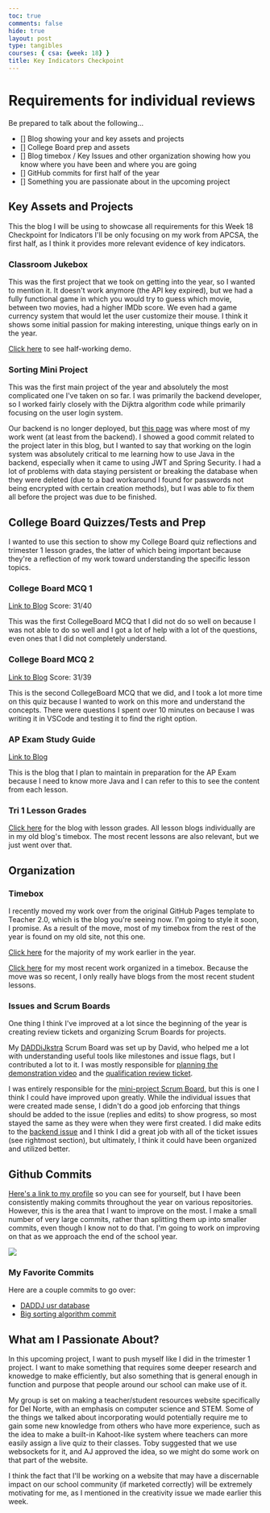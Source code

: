 ```yaml
---
toc: true
comments: false
hide: true
layout: post
type: tangibles
courses: { csa: {week: 18} }
title: Key Indicators Checkpoint
---
```


# Requirements for individual reviews

Be prepared to talk about the following...
- [] Blog showing your and key assets and projects
- [] College Board prep and assets
- [] Blog timebox / Key Issues and other organization showing how you know where you have been and where you are going
- [] GitHub commits for first half of the year
- [] Something you are passionate about in the upcoming project

## Key Assets and Projects
This the blog I will be using to showcase all requirements for this Week 18 Checkpoint for Indicators
I'll be only focusing on my work from APCSA, the first half, as I think it provides more relevant evidence of key indicators.

### Classroom Jukebox

This was the first project that we took on getting into the year, so I wanted to mention it. It doesn't work anymore (the API key expired), but we had a fully functional game in which you would try to guess which movie, between two movies, had a higher IMDb score. We even had a game currency system that would let the user customize their mouse. I think it shows some initial passion for making interesting, unique things early on in the year.

[Click here](https://drewreed2005.github.io/dre2//2023/09/08/Styling_Movies.html) to see half-working demo.

### Sorting Mini Project

This was the first main project of the year and absolutely the most complicated one I've taken on so far. I was primarily the backend developer, so I worked fairly closely with the Dijktra algorithm code while primarily focusing on the user login system.

Our backend is no longer deployed, but [this page](https://csa-tri-1.github.io/DADDiJkstra-frontend/pages/signin) was where most of my work went (at least from the backend). I showed a good commit related to the project later in this blog, but I wanted to say that working on the login system was absolutely critical to me learning how to use Java in the backend, especially when it came to using JWT and Spring Security. I had a lot of problems with data staying persistent or breaking the database when they were deleted (due to a bad workaround I found for passwords not being encrypted with certain creation methods), but I was able to fix them all before the project was due to be finished.

## College Board Quizzes/Tests and Prep

I wanted to use this section to show my College Board quiz reflections and trimester 1 lesson grades, the latter of which being important because they're a reflection of my work toward understanding the specific lesson topics.

### College Board MCQ 1

[Link to Blog](https://edwinkuttappi.github.io/CSABlog/2023/11/09/CSAQuiz1.html)
Score: 31/40

This was the first CollegeBoard MCQ that I did not do so well on because I was not able to do so well and I got a lot of help with a lot of the questions, even ones that I did not completely understand.

### College Board MCQ 2

[Link to Blog](https://edwinkuttappi.github.io/CSABlog/2023/12/21/CB-MCQ-2_IPYNB_2_.html)
Score: 31/39

This is the second CollegeBoard MCQ that we did, and I took a lot more time on this quiz because I wanted to work on this more and understand the concepts. There were questions I spent over 10 minutes on because I was writing it in VSCode and testing it to find the right option.

### AP Exam Study Guide

[Link to Blog](https://edwinkuttappi.github.io/CSABlog/2024/05/11/APExamStudyGuide.html)

This is the blog that I plan to maintain in preparation for the AP Exam because I need to know more Java and I can refer to this to see the content from each lesson.

### Tri 1 Lesson Grades

[Click here](https://drewreed2005.github.io/dre2//2023/11/03/Student_Scores_Tri_1.html) for the blog with lesson grades. All lesson blogs individually are in my old blog's timebox. The most recent lessons are also relevant, but we just went over that.

## Organization

### Timebox

I recently moved my work over from the original GitHub Pages template to Teacher 2.0, which is the blog you're seeing now. I'm going to style it soon, I promise. As a result of the move, most of my timebox from the rest of the year is found on my old site, not this one.

[Click here](https://drewreed2005.github.io/dre2/csa) for the majority of my work earlier in the year.

[Click here](https://drewreed2005.github.io/dre2.0/AA_csa.html) for my most recent work organized in a timebox. Because the move was so recent, I only really have blogs from the most recent student lessons.

### Issues and Scrum Boards

One thing I think I've improved at a lot since the beginning of the year is creating review tickets and organizing Scrum Boards for projects.

My [DADDiJkstra](https://github.com/orgs/CSA-Tri-1/projects/3) Scrum Board was set up by David, who helped me a lot with understanding useful tools like milestones and issue flags, but I contributed a lot to it. I was mostly responsible for [planning the demonstration video](https://github.com/orgs/CSA-Tri-1/projects/3?pane=issue&itemId=40188539) and the [qualification review ticket](https://github.com/orgs/CSA-Tri-1/projects/3?pane=issue&itemId=43409888).

I was entirely responsible for the [mini-project Scrum Board](https://github.com/orgs/MADradium/projects/1/views/1?layout=board), but this is one I think I could have improved upon greatly. While the individual issues that were created made sense, I didn't do a good job enforcing that things should be added to the issue (replies and edits) to show progress, so most stayed the same as they were when they were first created. I did make edits to the [backend issue](https://github.com/orgs/MADradium/projects/1/views/1?layout=board&pane=issue&itemId=44754377) and I think I did a great job with all of the ticket issues (see rightmost section), but ultimately, I think it could have been organized and utilized better.

## Github Commits

[Here's a link to my profile](https://github.com/drewreed2005?tab=overview&from=2023-12-01&to=2023-12-31) so you can see for yourself, but I have been consistently making commits throughout the year on various repositories. However, this is the area that I want to improve on the most. I make a small number of very large commits, rather than splitting them up into smaller commits, even though I know not to do that. I'm going to work on improving on that as we approach the end of the school year.

<img src="{{site.baseurl}}/images/Screen Shot 2024-01-11 at 8.47.01 AM.png">

### My Favorite Commits

Here are a couple commits to go over:
- [DADDJ usr database](https://github.com/CSA-Tri-1/DADDJbackend/commit/89c361cb1c735997c704d57238edeeaebbced8d8)
- [Big sorting algorithm commit](https://github.com/drewreed2005/PalettePuzzleBE/commit/b33c247a9dc57840dd4e3dd430aa2a73ea3d31fc)

## What am I Passionate About?

In this upcoming project, I want to push myself like I did in the trimester 1 project. I want to make something that requires some deeper research and knowedge to make efficiently, but also something that is general enough in function and purpose that people around our school can make use of it.

My group is set on making a teacher/student resources website specifically for Del Norte, with an emphasis on computer science and STEM. Some of the things we talked about incorporating would potentially require me to gain some new knowledge from others who have more experience, such as the idea to make a built-in Kahoot-like system where teachers can more easily assign a live quiz to their classes. Toby suggested that we use websockets for it, and AJ approved the idea, so we might do some work on that part of the website.

I think the fact that I'll be working on a website that may have a discernable impact on our school community (if marketed correctly) will be extremely motivating for me, as I mentioned in the creativity issue we made earlier this week.